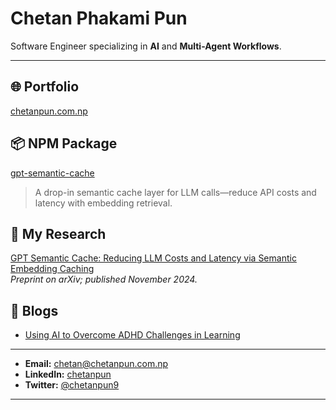# Chetan Phakami Pun

Software Engineer specializing in **AI** and **Multi-Agent Workflows**.

---

## 🌐 Portfolio
[chetanpun.com.np](https://chetanpun.com.np)

## 📦 NPM Package
[gpt-semantic-cache](https://www.npmjs.com/package/gpt-semantic-cache)  
>A drop-in semantic cache layer for LLM calls—reduce API costs and latency with embedding retrieval.

## 📄 My Research
[GPT Semantic Cache: Reducing LLM Costs and Latency via Semantic Embedding Caching](https://arxiv.org/abs/2411.05276)  
_Preprint on arXiv; published November 2024._

## 📖 Blogs
- [Using AI to Overcome ADHD Challenges in Learning](https://lecturely.ai/blogs/Using_AI_to_Overcome_ADHD_Challenges_in_Studying)

---

- **Email:** chetan@chetanpun.com.np  
- **LinkedIn:** [chetanpun](https://www.linkedin.com/in/chetan-phakami-pun/)  
- **Twitter:** [@chetanpun9](https://twitter.com/chetanpun9)  

---

